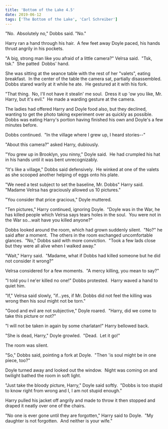 ```yaml
---
title: 'Bottom of the Lake 4.5'
date: 2019-06-12
tags: ['The Bottom of the Lake', 'Carl Schreiber']
---
```


"No.  Absolutely no," Dobbs said. "No."

Harry ran a hand through his hair.  A few feet away Doyle paced, his hands thrust angrily in his pockets.

"A big, strong man like you afraid of a little camera?" Velrsa said.  "Tsk, tsk."  She patted  Dobbs' hand.

She was sitting at the seance table with the rest of her "valets", eating breakfast.  In the center of the table the camera sat, partially disassembled.  Dobbs stared warily at it while he ate.  He gestured at it with his fork.

"That thing.  No, I'll not have it stealin' me soul.  Dress it up 'ow you like, Mr. Harry, but it's evil."  He made a warding gesture at the camera.

The ladies had offered Harry and Doyle food also, but they declined, wanting to get the photo taking experiment over as quickly as possible.  Dobbs was eating Harry's portion having finished his own and Doyle's a few minutes before.

Dobbs continued.  "In the village where I grew up, I heard stories--"

"About this camera?" asked Harry, dubiously.

"You grew up in Brooklyn, you ninny," Doyle said.  He had crumpled his hat in his hands until it was bent unrecognizably.

"It's like a village," Dobbs said defensively.  He winked at one of the valets as she scooped another helping of eggs onto his plate.

"We need a test subject to set the baseline, Mr. Dobbs" Harry said.  "Madame Velrsa has graciously allowed us 10 pictures."

"You consider that price gracious," Doyle muttered.

"Ten pictures," Harry continued, ignoring Doyle.  "Doyle was in the War, he has killed people which Velrsa says tears holes in the soul.  You were not in the War so...wait have you killed anyone?"

Dobbs looked around the room, which had grown suddenly silent.  "No?" he said after a moment.  The others in the room exchanged uncomfortable glances.  "No," Dobbs said with more conviction.  "Took a few lads close but they were all alive when I walked away."

"Wait," Harry said.  "Madame, what if Dobbs had killed someone but he did not consider it wrong?"

Velrsa considered for a few moments.  "A mercy killing, you mean to say?"

"I told you I ne'er killed no one!" Dobbs protested.  Harry waved a hand to quiet him.

"If," Velrsa said slowly, "if...yes, if Mr. Dobbs did not feel the killing was wrong then his soul might not be torn."

"Good and evil are not subjective," Doyle roared.  "Harry, did we come to take this picture or not?"

"I will not be taken in again by some charlatan!" Harry bellowed back.

"She is dead, Harry," Doyle growled.  "Dead.  Let it go!"

The room was silent.

"So," Dobbs said, pointing a fork at Doyle.  "Then 'is soul might be in one piece, too?"

Doyle turned away and looked out the window.  Night was coming on and twilight bathed the room in soft light.

"Just take the bloody picture, Harry," Doyle said softly.  "Dobbs is too stupid to know right from wrong and I, I am not stupid enough."

Harry pulled his jacket off angrily and made to throw it then stopped and draped it neatly over one of the chairs.

"No one is ever gone until they are forgotten," Harry said to Doyle.  "My daughter is not forgotten.  And neither is your wife."
